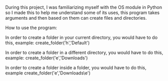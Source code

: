 During this project, I was familiarizing myself with the OS module in Python so I made this to help me understand some of its uses, this program takes arguments and then based on them can create files and directories.

How to use the program:

In order to create a folder in your current directory, you would have to do this, example: create_folder('h','Default')

In order to create a folder in a different directory, you would have to do this, example: create_folder('e','Downloads')

In order to create a folder inside a folder, you would have to do this, example create_folder('e','Downloads\\e')

